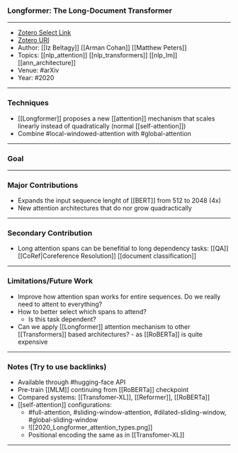 ### Longformer: The Long-Document Transformer
---
- [Zotero Select Link](zotero://select/groups/2480461/items/4FSEM9ZX)
- [Zotero URI](https://www.zotero.org/groups/2480461/items/4FSEM9ZX)
- Author: [[Iz Beltagy]] [[Arman Cohan]] [[Matthew Peters]]
- Topics: [[nlp_attention]] [[nlp_transformers]] [[nlp_lm]] [[ann_architecture]]
- Venue: #arXiv
- Year: #2020
---
### Techniques
- [[Longformer]] proposes a new [[attention]] mechanism that scales linearly instead of quadratically (normal [[self-attention]])
- Combine #local-windowed-attention with #global-attention
---
### Goal
---
### Major Contributions
- Expands the input sequence lenght of [[BERT]] from 512 to 2048 (4x)
- New attention architectures that do nor grow quadractically
---
### Secondary Contribution
- Long attention spans can be benefitial to long dependency tasks: [[QA]] [[CoRef|Coreference Resolution]] [[document classification]]
---
### Limitations/Future Work
- Improve how attention span works for entire sequences. Do we really need to attent to everything?
- How to better select which spans to attend?
	- Is this task dependent?
- Can we apply [[Longformer]] attention mechanism to other [[Transformers]] based architectures? - as [[RoBERTa]] is quite expensive
---
### Notes (Try to use backlinks)
- Available through #hugging-face API
- Pre-train [[MLM]] continuing from [[RoBERTa]] checkpoint
- Compared systems: [[Transfomer-XL]], [[Reformer]], [[RoBERTa]]
- [[self-attention]] configurations:
	- #full-attention, #sliding-window-attention, #dilated-sliding-window, #global-sliding-window
	- ![[2020_Longformer_attention_types.png]]
	- Positional encoding the same as in [[Transfomer-XL]]
---

